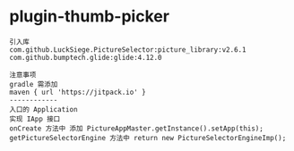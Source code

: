 # plugin-thumb-picker

    引入库
    com.github.LuckSiege.PictureSelector:picture_library:v2.6.1
    com.github.bumptech.glide:glide:4.12.0
    
    注意事项
    gradle 需添加
    maven { url 'https://jitpack.io' }
    ------------
    入口的 Application
    实现 IApp 接口
    onCreate 方法中 添加 PictureAppMaster.getInstance().setApp(this);
    getPictureSelectorEngine 方法中 return new PictureSelectorEngineImp();
    